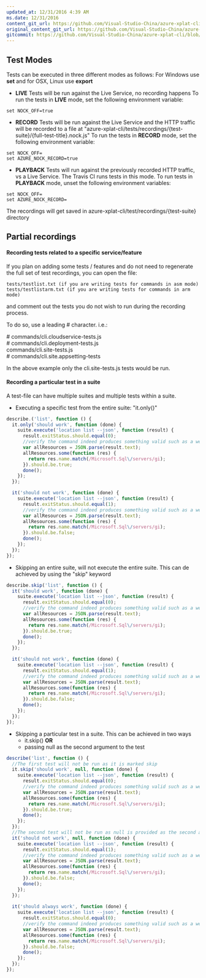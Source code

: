```yaml
---
updated_at: 12/31/2016 4:39 AM
ms.date: 12/31/2016
content_git_url: https://github.com/Visual-Studio-China/azure-xplat-cli/blob/dev/azure-xplat/Conceptual/TestModes.md
original_content_git_url: https://github.com/Visual-Studio-China/azure-xplat-cli/blob/dev/azure-xplat/Conceptual/TestModes.md
gitcommit: https://github.com/Visual-Studio-China/azure-xplat-cli/blob/92dd27e278d52f264586965cecc1a686475d3cfe/azure-xplat/Conceptual/TestModes.md
---
```

## Test Modes

Tests can be executed in three different modes as follows:
For Windows use **set** and for OSX, Linux use **export**
* **LIVE**
Tests will be run against the Live Service, no recording happens
To run the tests in **LIVE** mode, set the following environment variable:
```
set NOCK_OFF=true 
```

* **RECORD**
Tests will be run against the Live Service and the HTTP traffic will be recorded to a file at "azure-xplat-cli/tests/recordings/{test-suite}/{full-test-title}.nock.js"
To run the tests in **RECORD** mode, set the following environment variable:
```
set NOCK_OFF=
set AZURE_NOCK_RECORD=true
```

* **PLAYBACK**
Tests will run against the previously recorded HTTP traffic, vs a Live Service. The Travis CI runs tests in this mode.
To run tests in **PLAYBACK** mode, unset the following environment variables:
```
set NOCK_OFF=
set AZURE_NOCK_RECORD=
```
The recordings will get saved in azure-xplat-cli/test/recordings/{test-suite} directory

## Partial recordings

#### Recording tests related to a specific service/feature
If you plan on adding some tests / features and do not need to regenerate the full set of test recordings, you can open the file: 
```
tests/testlist.txt (if you are writing tests for commands in asm mode)
tests/testlistarm.txt (if you are writing tests for commands in arm mode)
```
and comment out the tests you do not wish to run during the recording process.

To do so, use a leading \# character. i.e.:

\# commands/cli.cloudservice-tests.js <br />
\# commands/cli.deployment-tests.js <br />
commands/cli.site-tests.js <br />
\# commands/cli.site.appsetting-tests <br />

In the above example only the cli.site-tests.js tests would be run.

#### Recording a particular test in a suite

A test-file can have multiple suites and multiple tests within a suite.

* Executing a specific test from the entire suite: "it.only()"
```js
describe.('list', function () {
  it.only('should work', function (done) {
    suite.execute('location list --json', function (result) {
      result.exitStatus.should.equal(0);
      //verify the command indeed produces something valid such as a well known provider: sql provider
      var allResources = JSON.parse(result.text);
      allResources.some(function (res) {
        return res.name.match(/Microsoft.Sql\/servers/gi);
      }).should.be.true;
      done();
    });
  });

  it('should not work', function (done) {
    suite.execute('location list --json', function (result) {
      result.exitStatus.should.equal(1);
      //verify the command indeed produces something valid such as a well known provider: sql provider
      var allResources = JSON.parse(result.text);
      allResources.some(function (res) {
        return res.name.match(/Microsoft.Sql\/servers/gi);
      }).should.be.false;
      done();
    });
  });
});
```
* Skipping an entire suite, will not execute the entire suite. This can de achieved by using the "skip" keyword 
```js
describe.skip('list', function () {
  it('should work', function (done) {
    suite.execute('location list --json', function (result) {
      result.exitStatus.should.equal(0);
      //verify the command indeed produces something valid such as a well known provider: sql provider
      var allResources = JSON.parse(result.text);
      allResources.some(function (res) {
        return res.name.match(/Microsoft.Sql\/servers/gi);
      }).should.be.true;
      done();
    });
  });

  it('should not work', function (done) {
    suite.execute('location list --json', function (result) {
      result.exitStatus.should.equal(1);
      //verify the command indeed produces something valid such as a well known provider: sql provider
      var allResources = JSON.parse(result.text);
      allResources.some(function (res) {
        return res.name.match(/Microsoft.Sql\/servers/gi);
      }).should.be.false;
      done();
    });
  });
});
```
* Skipping a particular test in a suite. This can be achieved in two ways
  * it.skip() **OR**
  * passing null as the second argument to the test
```js
describe('list', function () {
  //The first test will not be run as it is marked skip
  it.skip('should work', null, function (done) {
    suite.execute('location list --json', function (result) {
      result.exitStatus.should.equal(0);
      //verify the command indeed produces something valid such as a well known provider: sql provider
      var allResources = JSON.parse(result.text);
      allResources.some(function (res) {
        return res.name.match(/Microsoft.Sql\/servers/gi);
      }).should.be.true;
      done();
    });
  });
  //The second test will not be run as null is provided as the second argument to the test function.
  it('should not work', null, function (done) {
    suite.execute('location list --json', function (result) {
      result.exitStatus.should.equal(1);
      //verify the command indeed produces something valid such as a well known provider: sql provider
      var allResources = JSON.parse(result.text);
      allResources.some(function (res) {
        return res.name.match(/Microsoft.Sql\/servers/gi);
      }).should.be.false;
      done();
    });
  });
  
  it('should always work', function (done) {
    suite.execute('location list --json', function (result) {
      result.exitStatus.should.equal(0);
      //verify the command indeed produces something valid such as a well known provider: sql provider
      var allResources = JSON.parse(result.text);
      allResources.some(function (res) {
        return res.name.match(/Microsoft.Sql\/servers/gi);
      }).should.be.false;
      done();
    });
  });
});
```
